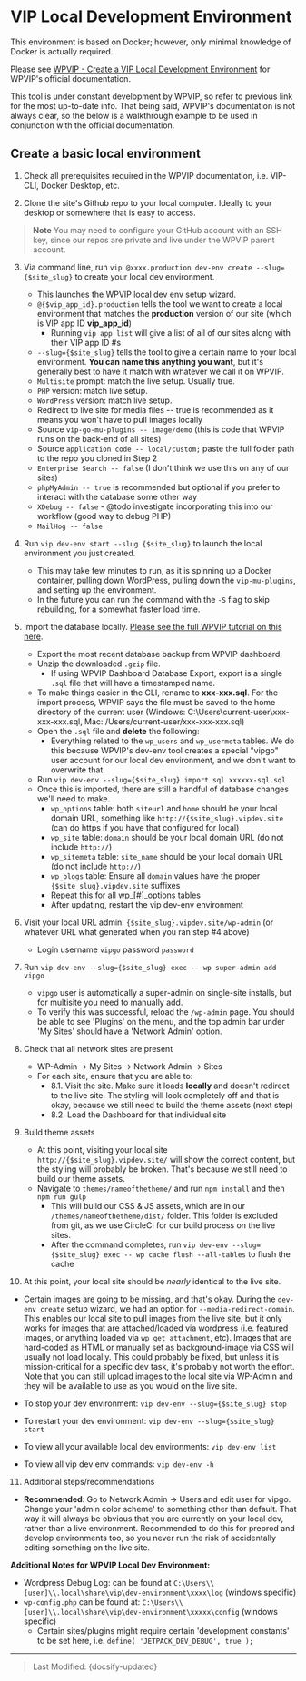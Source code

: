 # VIP Local Development Environment

This environment is based on Docker; however, only minimal knowledge of Docker is actually required.

Please see [WPVIP - Create a VIP Local Development Environment](https://docs.wpvip.com/how-tos/local-development/use-the-vip-local-development-environment/) for WPVIP's official documentation.

This tool is under constant development by WPVIP, so refer to previous link for the most up-to-date info. That being said, WPVIP's documentation is not always clear, so the below is a walkthrough example to be used in conjunction with the official documentation.

## Create a basic local environment

1. Check all prerequisites required in the WPVIP documentation, i.e. VIP-CLI, Docker Desktop, etc.

2. Clone the site's Github repo to your local computer. Ideally to your desktop or somewhere that is easy to access.

> **Note**
> You may need to configure your GitHub account with an SSH key, since our repos are private and live under the WPVIP parent account.
>

3. Via command line, run `vip @xxxx.production dev-env create --slug={$site_slug}` to create your local dev environment.

    - This launches the WPVIP local dev env setup wizard.
    - `@{$vip_app_id}.production` tells the tool we want to create a local environment that matches the **production** version of our site (which is VIP app ID **vip_app_id**)
      - Running `vip app list` will give a list of all of our sites along with their VIP app ID #s
    - `--slug={$site_slug}` tells the tool to give a certain name to your local environment. **You can name this anything you want**, but it's generally best to have it match with whatever we call it on WPVIP.
    - `Multisite` prompt: match the live setup. Usually true.
    - `PHP` version: match live setup.
    - `WordPress` version: match live setup.
    - Redirect to live site for media files -- true is recommended as it means you won't have to pull images locally
    - Source `vip-go-mu-plugins -- image/demo` (this is code that WPVIP runs on the back-end of all sites)
    - Source `application code -- local/custom;` paste the full folder path to the repo you cloned in Step 2
    - `Enterprise Search -- false` (I don't think we use this on any of our sites)
    - `phpMyAdmin -- true` is recommended but optional if you prefer to interact with the database some other way
    - `XDebug -- false` - @todo investigate incorporating this into our workflow (good way to debug PHP)
    - `MailHog -- false`

4. Run `vip dev-env start --slug {$site_slug}` to launch the local environment you just created.
    - This may take few minutes to run, as it is spinning up a Docker container, pulling down WordPress, pulling down the `vip-mu-plugins`, and setting up the environment.
    - In the future you can run the command with the `-S` flag to skip rebuilding, for a somewhat faster load time.

5. Import the database locally. [Please see the full WPVIP tutorial on this here](https://docs.wpvip.com/how-tos/dev-env-add-content/).
    - Export the most recent database backup from WPVIP dashboard.
    - Unzip the downloaded `.gzip` file.
      - If using WPVIP Dashboard Database Export, export is a single `.sql` file that will have a timestamped name.
    - To make things easier in the CLI, rename to **xxx-xxx.sql**. For the import process, WPVIP says the file must be saved to the home directory of the current user (Windows: C:\Users\current-user\xxx-xxx-xxx.sql, Mac: /Users/current-user/xxx-xxx-xxx.sql)
    - Open the `.sql` file and **delete** the following:
      - Everything related to the `wp_users` and `wp_usermeta` tables. We do this because WPVIP's dev-env tool creates a special "vipgo" user account for our local dev environment, and we don't want to overwrite that.
    - Run `vip dev-env --slug={$site_slug} import sql xxxxxx-sql.sql`
    - Once this is imported, there are still a handful of database changes we'll need to make.
      - `wp_options` table: both `siteurl` and `home` should be your local domain URL, something like `http://{$site_slug}.vipdev.site` (can do https if you have that configured for local)
      - `wp_site` table: `domain` should be your local domain URL (do not include `http://`)
      - `wp_sitemeta` table: `site_name` should be your local domain URL (do not include `http://`)
      - `wp_blogs` table: Ensure all `domain` values have the proper `{$site_slug}.vipdev.site` suffixes
      - Repeat this for all wp_[#]_options tables
      - After updating, restart the vip dev-env environment

6. Visit your local URL admin: `{$site_slug}.vipdev.site/wp-admin` (or whatever URL what generated when you ran step #4 above)
    - Login username `vipgo` password `password`

7. Run `vip dev-env --slug={$site_slug} exec -- wp super-admin add vipgo`
    - `vipgo` user is automatically a super-admin on single-site installs, but for multisite you need to manually add.
   - To verify this was successful, reload the `/wp-admin` page. You should be able to see 'Plugins' on the menu, and the top admin bar under 'My Sites' should have a 'Network Admin' option.

8. Check that all network sites are present
   - WP-Admin -> My Sites -> Network Admin -> Sites
   - For each site, ensure that you are able to:
     - 8.1. Visit the site. Make sure it loads **locally** and doesn't redirect to the live site. The styling will look completely off and that is okay, because we still need to build the theme assets (next step)
     - 8.2. Load the Dashboard for that individual site

9. Build theme assets
   - At this point, visiting your local site `http://{$site_slug}.vipdev.site/` will show the correct content, but the styling will probably be broken. That's because we still need to build our theme assets.
   - Navigate to `themes/nameofthetheme/` and run `npm install` and then `npm run gulp`
     - This will build our CSS & JS assets, which are in our `/themes/nameofthetheme/dist/` folder. This folder is excluded from git, as we use CircleCI for our build process on the live sites.
     - After the command completes, run `vip dev-env --slug={$site_slug} exec -- wp cache flush --all-tables` to flush the cache

10. At this point, your local site should be *nearly* identical to the live site.

- Certain images are going to be missing, and that's okay. During the `dev-env create` setup wizard, we had an option for `--media-redirect-domain`. This enables our local site to pull images from the live site, but it only works for images that are attached/loaded via wordpress (i.e. featured images, or anything loaded via `wp_get_attachment`, etc). Images that are hard-coded as HTML or manually set as background-image via CSS will usually not load locally. This could probably be fixed, but unless it is mission-critical for a specific dev task, it's probably not worth the effort. Note that you can still upload images to the local site via WP-Admin and they will be available to use as you would on the live site.

- To stop your dev environment: `vip dev-env --slug={$site_slug} stop`
- To restart your dev environment: `vip dev-env --slug={$site_slug} start`
- To view all your available local dev environments: `vip dev-env list`
- To view all vip dev env commands: `vip dev-env -h`

11. Additional steps/recommendations

- **Recommended**: Go to Network Admin -> Users and edit user for vipgo. Change your 'admin color scheme' to something other than default. That way it will always be obvious that you are currently on your local dev, rather than a live environment. Recommended to do this for preprod and develop environments too, so you never run the risk of accidentally editing something on the live site.

**Additional Notes for WPVIP Local Dev Environment:**

- Wordpress Debug Log: can be found at `C:\Users\\[user]\\.local\share\vip\dev-environment\xxxx\log` (windows specific)
- `wp-config.php` can be found at: `C:\Users\\[user]\\.local\share\vip\dev-environment\xxxxx\config` (windows specific)
  - Certain sites/plugins might require certain 'development constants' to be set here, i.e. `define( 'JETPACK_DEV_DEBUG', true );`

---
> Last Modified: {docsify-updated}
